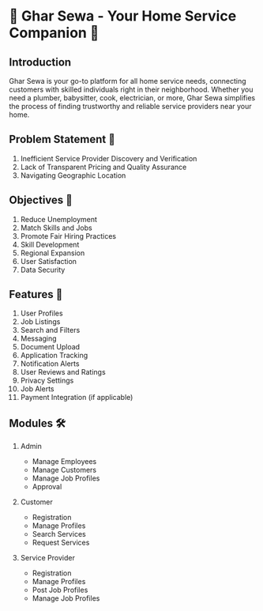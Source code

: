 # 🏡 Ghar Sewa - Your Home Service Companion 🧰

## Introduction

Ghar Sewa is your go-to platform for all home service needs, connecting customers with skilled individuals right in their neighborhood. Whether you need a plumber, babysitter, cook, electrician, or more, Ghar Sewa simplifies the process of finding trustworthy and reliable service providers near your home.

## Problem Statement 🚧

1. Inefficient Service Provider Discovery and Verification
2. Lack of Transparent Pricing and Quality Assurance
3. Navigating Geographic Location

## Objectives 🎯

1. Reduce Unemployment
2. Match Skills and Jobs
3. Promote Fair Hiring Practices
4. Skill Development
5. Regional Expansion
6. User Satisfaction
7. Data Security

## Features 🚀

1. User Profiles
2. Job Listings
3. Search and Filters
4. Messaging
5. Document Upload
6. Application Tracking
7. Notification Alerts
8. User Reviews and Ratings
9. Privacy Settings
10. Job Alerts
11. Payment Integration (if applicable)

## Modules 🛠️

1. Admin
   - Manage Employees
   - Manage Customers
   - Manage Job Profiles
   - Approval

2. Customer
   - Registration
   - Manage Profiles
   - Search Services
   - Request Services

3. Service Provider
   - Registration
   - Manage Profiles
   - Post Job Profiles
   - Manage Job Profiles